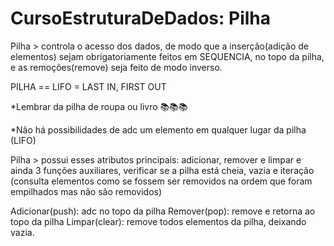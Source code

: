 # CursoEstruturaDeDados: Pilha

Pilha > controla o acesso dos dados, de modo que a inserção(adição de elementos) sejam obrigatoriamente feitos em SEQUENCIA,
no topo da pilha, e as remoções(remove) seja feito de modo inverso. 

PILHA == LIFO = LAST IN, FIRST OUT
 
*Lembrar da pilha de roupa ou livro 📚📚📚

*Não há possibilidades de adc um elemento em qualquer lugar da pilha (LIFO)

Pilha > possui esses atributos principais: adicionar, remover e limpar
e ainda 3 funções auxiliares, verificar se a pilha está cheia, vazia e
iteração (consulta elementos como se fossem ser removidos na ordem que foram empilhados mas não são removidos) 


Adicionar(push): adc no topo da pilha
Remover(pop): remove e retorna ao topo da pilha
Limpar(clear): remove todos elementos da pilha, deixando vazia.
